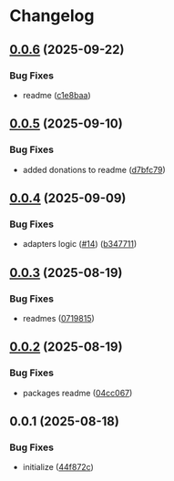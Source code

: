# Changelog

## [0.0.6](https://github.com/TuwaIO/pulsar-core/compare/pulsar-react-v0.0.5...pulsar-react-v0.0.6) (2025-09-22)


### Bug Fixes

* readme ([c1e8baa](https://github.com/TuwaIO/pulsar-core/commit/c1e8baae9bcaaa2894e253b2c2036ca70db60f85))

## [0.0.5](https://github.com/TuwaIO/pulsar-core/compare/pulsar-react-v0.0.4...pulsar-react-v0.0.5) (2025-09-10)


### Bug Fixes

* added donations to readme ([d7bfc79](https://github.com/TuwaIO/pulsar-core/commit/d7bfc79fb0d918c5af2e46224278a2ad9c64ea26))

## [0.0.4](https://github.com/TuwaIO/pulsar-core/compare/pulsar-react-v0.0.3...pulsar-react-v0.0.4) (2025-09-09)


### Bug Fixes

* adapters logic ([#14](https://github.com/TuwaIO/pulsar-core/issues/14)) ([b347711](https://github.com/TuwaIO/pulsar-core/commit/b3477117e051ceadaa75a119427c5ec9acecaeb6))

## [0.0.3](https://github.com/TuwaIO/pulsar-core/compare/pulsar-react-v0.0.2...pulsar-react-v0.0.3) (2025-08-19)

### Bug Fixes

- readmes ([0719815](https://github.com/TuwaIO/pulsar-core/commit/07198153161fb7ab8490c2e80caac344eea77477))

## [0.0.2](https://github.com/TuwaIO/pulsar-core/compare/pulsar-react-v0.0.1...pulsar-react-v0.0.2) (2025-08-19)

### Bug Fixes

- packages readme ([04cc067](https://github.com/TuwaIO/pulsar-core/commit/04cc0678f80f210bbd245c5f9669c34dd5c2dc13))

## 0.0.1 (2025-08-18)

### Bug Fixes

- initialize ([44f872c](https://github.com/TuwaIO/pulsar-core/commit/44f872c8f9b5fcd7d79be45723669fe08a279bbb))
